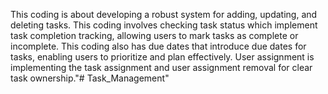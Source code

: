 This coding is about developing a robust system for adding, updating, and deleting tasks. This coding involves checking task status which implement task completion tracking, allowing users to mark tasks as complete or incomplete. This coding also has due dates that introduce due dates for tasks, enabling users to prioritize and plan effectively. User assignment is implementing the task assignment and user assignment removal for clear task ownership."# Task_Management" 
